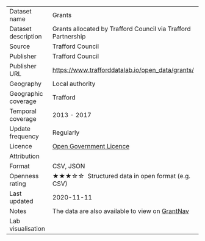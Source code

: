 <table>
<tr>
	<td>Dataset name</td>
	<td>Grants</td>
</tr>
<tr>
	<td>Dataset description</td>
	<td>Grants allocated by Trafford Council via Trafford Partnership</td>
</tr>
<tr>
	<td>Source</td>
	<td>Trafford Council</td>
</tr>
<tr>
	<td>Publisher</td>
	<td>Trafford Council</td>
</tr>
<tr>
	<td>Publisher URL</td>
	<td><a href="https://www.trafforddatalab.io/open_data/grants/">https://www.trafforddatalab.io/open_data/grants/</a></td>
</tr>
<tr>
	<td>Geography</td>
	<td>Local authority</td>
</tr>
<tr>
	<td>Geographic coverage</td>
	<td>Trafford</td>
</tr>
<tr>
	<td>Temporal coverage</td>
	<td>2013 - 2017</td>
</tr>
<tr>
	<td>Update frequency</td>
	<td>Regularly</td>
</tr>
<tr>
	<td>Licence</td>
	<td><a href="http://www.nationalarchives.gov.uk/doc/open-government-licence/version/3/">Open Government Licence</a></td>
</tr>
<tr>
	<td>Attribution</td>
	<td></td>
</tr>
<tr>
	<td>Format</td>
	<td>CSV, JSON</td>
</tr>
<tr>
	<td>Openness rating</td>
	<td>&#9733&#9733&#9733&#9734&#9734&nbsp; Structured data in open format (e.g. CSV)</td>
</tr>
<tr>
	<td>Last updated</td>
	<td>2020-11-11</td>
</tr>
<tr>
	<td>Notes</td>
	<td>The data are also available to view on <a href="http://grantnav.threesixtygiving.org/funder/GB-LAE-TRF">GrantNav</a></td>
</tr>
<tr>
	<td>Lab visualisation</td>
	<td><a href=""></a></td>
</tr>
</table>
